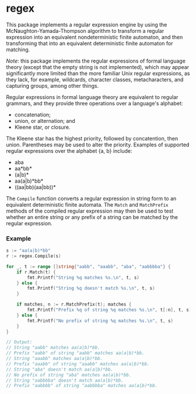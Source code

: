 # regex 

This package implements a regular expression engine by using the
McNaughton-Yamada-Thompson algorithm to transform a regular expression
into an equivalent nondeterministic finite automaton, and then transforming
that into an equivalent deterministic finite automaton for matching.

*Note*: this package implements the regular expressions of formal language
theory (except that the empty string is not implemented), which may appear
significantly more limited than the more familiar Unix regular expressions,
as they lack, for example, wildcards, character classes, metacharacters,
and capturing groups, among other things.

Regular expressions in formal language theory are equivalent to regular
grammars, and they provide three operations over a language's alphabet:

* concatenation;
* union, or alternation; and
* Kleene star, or closure.

The Kleene star has the highest priority, followed by concatention, then
union. Parentheses may be used to alter the priority. Examples of supported
regular expressions over the alphabet {a, b} include:

* aba
* aa\*bb\*
* (a|b)\*
* aa(a|b)\*bb\*
* ((aa|bb)(aa|bb))\*

The `Compile` function converts a regular expression in string form to an
equivalent deterministic finite automata. The `Match` and `MatchPrefix`
methods of the compiled regular expression may then be used to test whether
an entire string or any prefix of a string can be matched by the regular
expression.

### Example

```go
s := "aa(a|b)*bb"
r := regex.Compile(s)

for _, t := range []string{"aabb", "aaabb", "aba", "aabbbba"} {
    if r.Match(t) {
        fmt.Printf("String %q matches %s.\n", t, s)
    } else {
        fmt.Printf("String %q doesn't match %s.\n", t, s)
    }

    if matches, n := r.MatchPrefix(t); matches {
        fmt.Printf("Prefix %q of string %q matches %s.\n", t[:n], t, s)
    } else {
        fmt.Printf("No prefix of string %q matches %s.\n", t, s)
    }
}

// Output:
// String "aabb" matches aa(a|b)*bb.
// Prefix "aabb" of string "aabb" matches aa(a|b)*bb.
// String "aaabb" matches aa(a|b)*bb.
// Prefix "aaabb" of string "aaabb" matches aa(a|b)*bb.
// String "aba" doesn't match aa(a|b)*bb.
// No prefix of string "aba" matches aa(a|b)*bb.
// String "aabbbba" doesn't match aa(a|b)*bb.
// Prefix "aabbbb" of string "aabbbba" matches aa(a|b)*bb.
```
